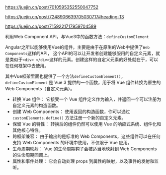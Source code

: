 
https://juejin.cn/post/7010595352550047752

https://juejin.cn/post/7248906639705030717#heading-13

https://juejin.cn/post/7159221717959704589

利用Web Component API，与Vue3中的函数方法：`defineCustomElement`

Angular之所以能够使用Vue的组件，主要是由于在原生的Web中提供了`Web Components`这样的API，
这个API的可以让开发者创建能够服用的自定义元素，就是类似于`<div> </div>`这样的元素。创建这样的自定义元素的好处就在于，可以在任何框架中去使用。

其中Vue框架里面也提供了一个方法`defineCustomElement()`，`defineCustomElement` 是 Vue 3 提供的一个函数，用于将 Vue 组件转换为原生的 Web Components（自定义元素）。

- 转换 Vue 组件： 它接受一个 Vue 组件定义作为输入，并返回一个可以注册为自定义元素的构造函数。
- 创建 Web Components： 使用返回的构造函数，你可以通过 `customElements.define()` 方法注册一个新的自定义元素。
- 保留 Vue 的特性： 转换后的组件仍然可以使用 Vue 的响应式系统、组件化和其他核心特性。
- 跨框架兼容： 由于输出的是标准的 Web Components，这些组件可以在任何支持 Web Components 的环境中使用，不仅限于 Vue 应用。
- 生命周期映射： Vue 的生命周期钩子会被适当地映射到 Web Components 的生命周期回调上。
- 属性和事件处理： 它会自动处理 props 到属性的映射，以及事件的发射和监听。
